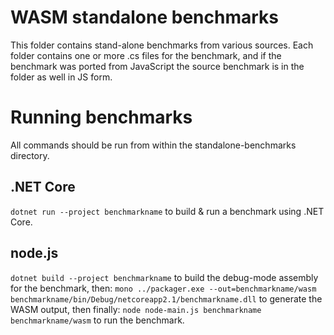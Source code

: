 # WASM standalone benchmarks

This folder contains stand-alone benchmarks from various sources. Each folder contains one or more .cs files for the benchmark, and if the benchmark was ported from JavaScript the source benchmark is in the folder as well in JS form.

# Running benchmarks

All commands should be run from within the standalone-benchmarks directory.

## .NET Core
```dotnet run --project benchmarkname``` to build & run a benchmark using .NET Core. 

## node.js
```dotnet build --project benchmarkname``` to build the debug-mode assembly for the benchmark, then:
```mono ../packager.exe --out=benchmarkname/wasm benchmarkname/bin/Debug/netcoreapp2.1/benchmarkname.dll``` to generate the WASM output, then finally:
```node node-main.js benchmarkname benchmarkname/wasm``` to run the benchmark.